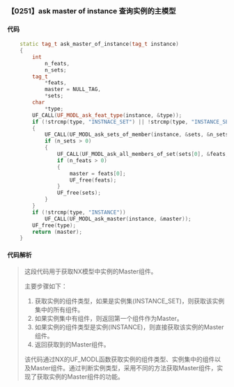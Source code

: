 ### 【0251】ask master of instance 查询实例的主模型

#### 代码

```cpp
    static tag_t ask_master_of_instance(tag_t instance)  
    {  
        int  
            n_feats,  
            n_sets;  
        tag_t  
            *feats,  
            master = NULL_TAG,  
            *sets;  
        char  
            *type;  
        UF_CALL(UF_MODL_ask_feat_type(instance, &type));  
        if (!strcmp(type, "INSTNACE_SET") || !strcmp(type, "INSTANCE_SET"))  
        {  
            UF_CALL(UF_MODL_ask_sets_of_member(instance, &sets, &n_sets));  
            if (n_sets > 0)  
            {  
                UF_CALL(UF_MODL_ask_all_members_of_set(sets[0], &feats, &n_feats));  
                if (n_feats > 0)  
                {  
                    master = feats[0];  
                    UF_free(feats);  
                }  
                UF_free(sets);  
            }  
        }  
        if (!strcmp(type, "INSTANCE"))  
            UF_CALL(UF_MODL_ask_master(instance, &master));  
        UF_free(type);  
        return (master);  
    }

```

#### 代码解析

> 这段代码用于获取NX模型中实例的Master组件。
>
> 主要步骤如下：
>
> 1. 获取实例的组件类型，如果是实例集(INSTANCE_SET)，则获取该实例集中的所有组件。
> 2. 如果实例集中有组件，则返回第一个组件作为Master。
> 3. 如果实例的组件类型是实例(INSTANCE)，则直接获取该实例的Master组件。
> 4. 返回获取到的Master组件。
>
> 该代码通过NX的UF_MODL函数获取实例的组件类型、实例集中的组件以及Master组件。通过判断实例类型，采用不同的方法获取Master组件，实现了获取实例的Master组件的功能。
>
